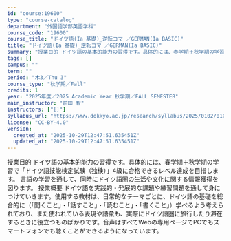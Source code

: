 ```yaml
---
id: "course:19600"
type: "course-catalog"
department: "外国語学部英語学科"
course_code: "19600"
course_title: "ドイツ語(Ia 基礎)_逆転コマ ／GERMAN(Ia BASIC)"
title: "ドイツ語(Ia 基礎)_逆転コマ ／GERMAN(Ia BASIC)"
summary: "授業目的 ドイツ語の基本的能力の習得です。具体的には、春学期＋秋学期の学習で「ドイツ語技能検定試験（独検）」4級に合格できるレベル達成を目指します。 言語の学習を通して、同時にドイツ語圏の生活や文化に関する情報獲得を図ります。 授業概要 ド…"
tags: []
campus: ""
term: ""
period: "木3／Thu 3"
course_type: "秋学期／Fall"
credits: 1
year: "2025年度／2025 Academic Year 秋学期／FALL SEMESTER"
main_instructor: "前田 智"
instructors: ["[]"]
syllabus_url: "https://www.dokkyo.ac.jp/research/syllabus/2025/0102/0102_19600_ja_JP.html"
license: "CC-BY-4.0"
version:
  created_at: "2025-10-29T12:47:51.635451Z"
  updated_at: "2025-10-29T12:47:51.635451Z"
---
```

授業目的 ドイツ語の基本的能力の習得です。具体的には、春学期＋秋学期の学習で「ドイツ語技能検定試験（独検）」4級に合格できるレベル達成を目指します。 言語の学習を通して、同時にドイツ語圏の生活や文化に関する情報獲得を図ります。 授業概要 ドイツ語を実践的・発展的な課題や練習問題を通して身につけていきます。使用する教材は、日常的なテーマごとに、ドイツ語の基礎を総合的に（「聞くこと」・「話すこと」・「読むこと」・「書くこと」）学べるよう考えられており、また使われている表現や語彙も、実際にドイツ語圏に旅行したり滞在するときに役立つものばかりです。音声はすべてWebの専用ページでPCでもスマートフォンでも聴くことができるようになっています。
